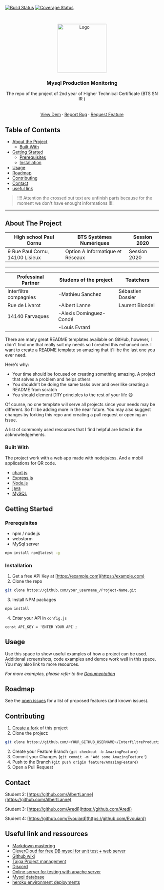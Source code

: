 [![Build Status](http://img.shields.io/travis/badges/badgerbadgerbadger.svg?style=flat-square)](https://travis-ci.org/badges/badgerbadgerbadger) [![Coverage Status](http://img.shields.io/coveralls/badges/badgerbadgerbadger.svg?style=flat-square)](https://coveralls.io/r/badges/badgerbadgerbadger)





<!-- PROJECT LOGO -->
<br />
<p align="center">
  <a href="http://www.interfiltre.fr/fr/">
    <img src="http://interfiltre.serveur-client.fr/img/cms/logo-interfiltre-OK.jpg" alt="Logo" width="160" height="auto">
  </a>

  <h3 align="center">Mysql Production Monitoring</h3>

  <p align="center">
    The repo of the project of 2nd year of Higher Technical Certificate (BTS SN IR )
    <br />
    <br />
    <br />
    <a href="https://github.com/othneildrew/Best-README-Template">View Dem</a>
    ·
    <a href="https://github.com/othneildrew/Best-README-Template/issues">Report Bug</a>
    ·
    <a href="https://github.com/othneildrew/Best-README-Template/issues">Request Feature</a>
  </p>
</p>



<!-- TABLE OF CONTENTS -->
## Table of Contents

* [About the Project](#about-the-project)
  * [Built With](#built-with)
* [Getting Started](#getting-started)
  * [Prerequisites](#prerequisites)
  * [Installation](#installation)
* [Usage](#usage)
* [Roadmap](#roadmap)
* [Contributing](#contributing)
* [Contact](#contact)
* [useful link](#useful-link)



> !!!! Attention the crossed out text are unfinish parts because for the moment we don't have enought informations !!!!

---

## About The Project

| High school Paul Cornu | BTS Systèmes Numériques  | Session 2020 | 
| -------- | -------- | -------- |
| 9 Rue Paul Cornu, 14100 Lisieux | Option A Informatique et Réseaux | Session 2020 | 

---

| Professinal Partner | Studens of the project | Teatchers | 
| -------- | -------- | -------- |
|   Interfiltre compagnies   |   -Mathieu Sanchez  |   Sébastien Dossier|
|   Rue de Livarot   |   -Albert Lanne   |  Laurent Blondel |
|   14140 Farvaques   |   -Alexis Dominguez-Condé   |     |
|                |   -Louis Evrard   |     |



There are many great README templates available on GitHub, however, I didn't find one that really suit my needs so I created this enhanced one. I want to create a README template so amazing that it'll be the last one you ever need.

Here's why:
* Your time should be focused on creating something amazing. A project that solves a problem and helps others
* You shouldn't be doing the same tasks over and over like creating a README from scratch
* You should element DRY principles to the rest of your life :smile:

Of course, no one template will serve all projects since your needs may be different. So I'll be adding more in the near future. You may also suggest changes by forking this repo and creating a pull request or opening an issue.

A list of commonly used resources that I find helpful are listed in the acknowledgements.

### Built With

The project work with a web app made with nodejs/css. And a mobil applications for QR code. 

* [chart.js](https://www.chartjs.org/)
* [Express.js](https://www.mysql.com/)
* [Node.js](https://www.mysql.com/)
* [java](https://www.mysql.com/)
* [MySQL](https://www.mysql.com/)




## Getting Started
### Prerequisites
* npm / node.js
* webstorm
* MySql server


```sh
npm install npm@latest -g
```

### Installation

1. Get a free API Key at [https://example.com](https://example.com)
2. Clone the repo
```sh
git clone https://github.com/your_username_/Project-Name.git
```
3. Install NPM packages
```sh
npm install
```
4. Enter your API in `config.js`
```JS
const API_KEY = 'ENTER YOUR API';
```



<!-- USAGE EXAMPLES -->
## ~~Usage~~

Use this space to show useful examples of how a project can be used. Additional screenshots, code examples and demos work well in this space. You may also link to more resources.

_For more examples, please refer to the [Documentation](https://example.com)_



<!-- ROADMAP -->
## Roadmap

See the [open issues](https://github.com/AlbertLanne/InterfiltreProductionMonitoring/projects/1) for a list of proposed features (and known issues).



<!-- CONTRIBUTING -->
## Contributing

1. [Create a fork](https://help.github.com/en/articles/fork-a-repo) of this project
2. Clone the project:
```bash
git clone https://github.com/<YOUR_GITHUB_USERNAME>/InterfiltreProductionMonitoring
```
2. Create your Feature Branch (`git checkout -b AmazingFeature`)
3. Commit your Changes (`git commit -m 'Add some AmazingFeature'`)
4. Push to the Branch (`git push origin feature/AmazingFeature`)
5. Open a Pull Request






## Contact

<!-- Your Name - [@your_twitter](https://twitter.com/your_username) - email@example.com -->


Student 2: [https://github.com/AlbertLanne](https://github.com/AlbertLanne)

Student 3: [https://github.com/Aredi](https://github.com/Aredi)

Student 4: [https://github.com/Evouiard](https://github.com/Evouiard)



<!-- ACKNOWLEDGEMENTS -->
## Useful link and ressources 
* [Markdown mastering](https://guides.github.com/features/mastering-markdown/)
* [CleverCloud for free DB mysql for unit test + web server](www.clever-cloud.com)
* [Github wiki]()
* [Taiga Project management]()
* [Discord]()
* [Online server for testing with apache server]()
* [Mysql database]()
* [heroku environment deployments]()

<!-- MARKDOWN LINKS & IMAGES -->
<!-- https://www.markdownguide.org/basic-syntax/#reference-style-links -->
[contributors-shield]: https://img.shields.io/github/contributors/othneildrew/Best-README-Template.svg?style=flat-square
[contributors-url]: https://github.com/othneildrew/Best-README-Template/graphs/contributors


